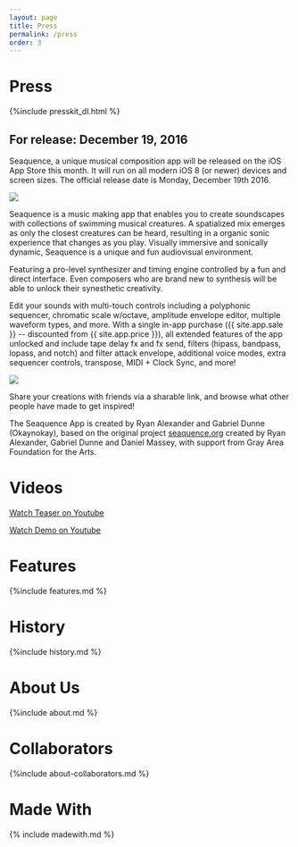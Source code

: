```yaml
---
layout: page
title: Press
permalink: /press
order: 3
---
```


# Press

{%include presskit_dl.html %}

## For release: December 19, 2016

Seaquence, a unique musical composition app will be released on the iOS App Store this month. It will run on all modern iOS 8 (or newer) devices and screen sizes. The official release date is Monday, December 19th 2016.

<img src="{{site.baseurl}}/images/Seaquence-iPad12.9_2x_3up_thumb.png" />

Seaquence is a music making app that enables you to create soundscapes with collections of swimming musical creatures. A spatialized mix emerges as only the closest creatures can be heard, resulting in a organic sonic experience that changes as you play. Visually immersive and sonically dynamic, Seaquence is a unique and fun audiovisual environment.

Featuring a pro-level synthesizer and timing engine controlled by a fun and direct interface. Even composers who are brand new to synthesis will be able to unlock their synesthetic creativity.

Edit your sounds with multi-touch controls including a polyphonic sequencer, chromatic scale w/octave, amplitude envelope editor, multiple waveform types, and more. With a single in-app purchase ({{ site.app.sale }} -- discounted from {{ site.app.price }}), all extended features of the app unlocked  and include tape delay fx and fx send, filters (hipass, bandpass, lopass, and notch) and filter attack envelope, additional voice modes, extra sequencer controls, transpose, MIDI + Clock Sync, and more!

<img src="{{site.baseurl}}/images/Seaquence-screenshot_iPad12.9_2x_browser_thumb.png" />

Share your creations with friends via a sharable link, and browse what other people have made to get inspired!

The Seaquence App is created by Ryan Alexander and Gabriel Dunne (Okaynokay), based on the original project [seaquence.org](http://seaquence.org) created by Ryan Alexander, Gabriel Dunne and Daniel Massey, with support from Gray Area Foundation for the Arts.



# Videos

<a class="button" href="https://www.youtube.com/watch?v=V_iArMbGdnc">Watch Teaser on Youtube</a>

<a class="button" href="https://www.youtube.com/watch?v=sO59g51Ich8">Watch Demo on Youtube</a>


# Features

{%include features.md %}


# History

{%include history.md %}


# About Us

{%include about.md %}

# Collaborators

{%include about-collaborators.md %}


# Made With

{% include madewith.md %}
